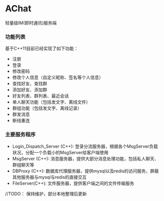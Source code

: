 # AChat
轻量级IM(即时通讯)服务端

### 功能列表
基于C++11目前已经实现了如下功能：
- 注册
- 登录
- 修改密码
- 修改个人信息（自定义昵称、签名等个人信息）
- 查找好友、查找群
- 添加好友、添加群
- 好友列表、群列表、最近会话
- 单人聊天功能（包括发文字、离线文件）
- 群组功能（包括发文字、离线记录）
- 群发消息
- 断线重连

### 主要服务程序
- Login_Dispatch_Server (C++): 登录分流服务器，根据各个MsgServer负载状况，分配一个负载小的MsgServer给客户端使用
- MsgServer (C++): 消息服务器，提供大部分消息处理功能，包括私人聊天、群组聊天等
- DBProxy (C++): 数据库代理服务器，提供mysql以及redis的访问服务，屏蔽其他服务器与mysql与redis的直接交互
- FileServer(C++): 文件服务器，提供客户端之间的文件传输服务

//TODO：
保持维护，部分本地整理后更新


